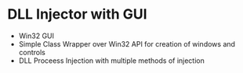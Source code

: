 # DLL Injector with GUI
- Win32 GUI
- Simple Class Wrapper over Win32 API for creation of windows and controls
- DLL Proceess Injection with multiple methods of injection  
